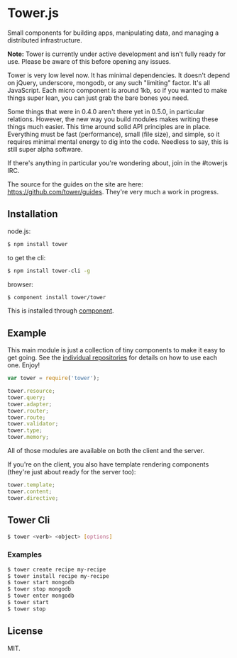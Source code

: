 # Tower.js

Small components for building apps, manipulating data, and managing a distributed infrastructure.

**Note:** Tower is currently under active development and isn't fully ready for use. Please be aware of this before opening any issues.

Tower is very low level now. It has minimal dependencies. It doesn't depend on jQuery, underscore, mongodb, or any such "limiting" factor. It's all JavaScript. Each micro component is around 1kb, so if you wanted to make things super lean, you can just grab the bare bones you need.

Some things that were in 0.4.0 aren't there yet in 0.5.0, in particular relations. However, the new way you build modules makes writing these things much easier. This time around solid API principles are in place. Everything must be fast (performance), small (file size), and simple, so it requires minimal mental energy to dig into the code. Needless to say, this is still super alpha software.

If there's anything in particular you're wondering about, join in the #towerjs IRC.

The source for the guides on the site are here: https://github.com/tower/guides. They're very much a work in progress.

## Installation

node.js:

```bash
$ npm install tower
```

to get the cli:

```bash
$ npm install tower-cli -g
```

browser:

```bash
$ component install tower/tower
```

This is installed through [component](https://github.com/component/component).

## Example

This main module is just a collection of tiny components to make it easy to get going. See the [individual repositories](https://github.com/tower) for details on how to use each one. Enjoy!

```js
var tower = require('tower');

tower.resource;
tower.query;
tower.adapter;
tower.router;
tower.route;
tower.validator;
tower.type;
tower.memory;
```

All of those modules are available on both the client and the server.

If you're on the client, you also have template rendering components (they're just about ready for the server too):

```js
tower.template;
tower.content;
tower.directive;
```

## Tower Cli

```bash
$ tower <verb> <object> [options]
```

### Examples

```bash
$ tower create recipe my-recipe
$ tower install recipe my-recipe
$ tower start mongodb
$ tower stop mongodb
$ tower enter mongodb
$ tower start
$ tower stop
```

## License

MIT.
